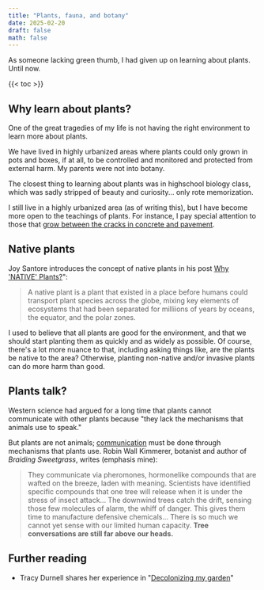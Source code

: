 ```yaml
---
title: "Plants, fauna, and botany"
date: 2025-02-20
draft: false
math: false
---
```


As someone lacking green thumb, I had given up on learning about plants.
Until now.

{{< toc >}}

## Why learn about plants?

One of the great tragedies of my life is not having the right
environment to learn more about plants.

We have lived in highly urbanized areas where plants could only grown in
pots and boxes, if at all, to be controlled and monitored and protected
from external harm. My parents were not into botany.

The closest thing
to learning about plants was in highschool biology class, which was
sadly stripped of beauty and curiosity... only rote memorization.

I still live in a highly urbanized area (as of writing this), but I have
become more open to the teachings of plants. For instance, I pay special
attention to those that [grow between the cracks in concrete and pavement](/revolution).

## Native plants

Joy Santore introduces the concept of native plants in his post
[Why 'NATIVE' Plants?](https://www.crimepaysbutbotanydoesnt.com/blog/why-native-plants)":

> A native plant is a plant that existed in a place before humans could
> transport plant species across the globe, mixing key elements of
> ecosystems that had been separated for milliions of years by oceans, the
> equator, and the polar zones.

I used to believe that all plants are good for the environment, and that
we should start planting them as quickly and as widely as possible. Of
course, there's a lot more nuance to that, including asking things like,
are the plants be native to the area? Otherwise, planting non-native
and/or invasive plants can do more harm than good.

## Plants talk?

Western science had argued for a long time that plants cannot
communicate with other plants because "they lack the mechanisms that
animals use to speak."

But plants are not animals; [communication](/communication) must be done
through mechanisms that plants use. Robin Wall Kimmerer, botanist and author of
*Braiding Sweetgrass*, writes (emphasis mine):

> They communicate via pheromones, hormonelike compounds that are wafted
> on the breeze, laden with meaning. Scientists have identified specific
> compounds that one tree will release when it is under the stress of
> insect attack... The downwind trees catch the drift, sensing those few
> molecules of alarm, the whiff of danger. This gives them time to
> manufacture defensive chemicals... There is so much we cannot yet
> sense with our limited human capacity. **Tree conversations are still
> far above our heads.**

## Further reading

- Tracy Durnell shares her experience in "[Decolonizing my garden](https://tracydurnell.com/2025/03/03/decolonizing-my-garden/)"
